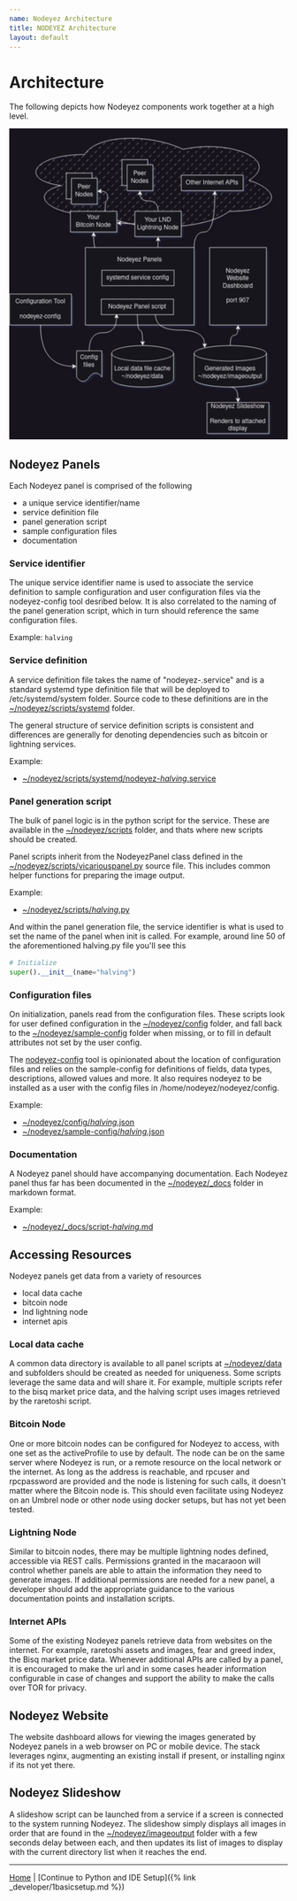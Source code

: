 ```yaml
---
name: Nodeyez Architecture
title: NODEYEZ Architecture
layout: default
---
```


# Architecture

The following depicts how Nodeyez components work together at a high level.

![architecture diagram](../images/nodeyez-architecture.drawio.png)

## Nodeyez Panels

Each Nodeyez panel is comprised of the following

- a unique service identifier/name
- service definition file
- panel generation script
- sample configuration files
- documentation

### Service identifier

The unique service identifier name is used to associate the service definition to sample configuration and user configuration files via the nodeyez-config tool desribed below.  It is also correlated to the naming of the panel generation script, which in turn should reference the same configuration files.

Example: `halving`

### Service definition

A service definition file takes the name of "nodeyez-<serviceid>.service" and is a standard systemd type definition file that will be deployed to /etc/systemd/system folder.  Source code to these definitions are in the [~/nodeyez/scripts/systemd](../scripts/systemd) folder.

The general structure of service definition scripts is consistent and differences are generally for denoting dependencies such as bitcoin or lightning services.

Example: 
- [~/nodeyez/scripts/systemd/nodeyez-_halving_.service](../scripts/systemd/nodeyez-halving.service)

### Panel generation script

The bulk of panel logic is in the python script for the service.  These are available in the [~/nodeyez/scripts](../scripts) folder, and thats where new scripts should be created.

Panel scripts inherit from the NodeyezPanel class defined in the [~/nodeyez/scripts/vicariouspanel.py](../scripts/vicariouspanel.py) source file. This includes common helper functions for preparing the image output.

Example: 
- [~/nodeyez/scripts/_halving_.py](../config/halving.py)

And within the panel generation file, the service identifier is what is used to set the name of the panel when init is called.  For example, around line 50 of the aforementioned halving.py file you'll see this

```python
# Initialize
super().__init__(name="halving")
```

### Configuration files

On initialization, panels read from the configuration files. These scripts look for user defined configuration in the [~/nodeyez/config](../config) folder, and fall back to the [~/nodeyez/sample-config](../sample-config) folder when missing, or to fill in default attributes not set by the user config.

The [nodeyez-config](../scripts/nodeyez-config) tool is opinionated about the location of configuration files and relies on the sample-config for definitions of fields, data types, descriptions, allowed values and more. It also requires nodeyez to be installed as a user with the config files in /home/nodeyez/nodeyez/config.

Example: 
- [~/nodeyez/config/_halving_.json](../config/halving.json)
- [~/nodeyez/sample-config/_halving_.json](../sample-config/halving.json)

### Documentation

A Nodeyez panel should have accompanying documentation.  Each Nodeyez panel thus far has been documented in the [~/nodeyez/_docs](../_docs/) folder in markdown format.

Example:
- [~/nodeyez/_docs/script-_halving_.md](../_docs/script-halving.md)

## Accessing Resources

Nodeyez panels get data from a variety of resources

- local data cache
- bitcoin node
- lnd lightning node
- internet apis

### Local data cache

A common data directory is available to all panel scripts at [~/nodeyez/data](../data) and subfolders should be created as needed for uniqueness. Some scripts leverage the same data and will share it. For example, multiple scripts refer to the bisq market price data, and the halving script uses images retrieved by the raretoshi script.

### Bitcoin Node

One or more bitcoin nodes can be configured for Nodeyez to access, with one set as the activeProfile to use by default.  The node can be on the same server where Nodeyez is run, or a remote resource on the local network or the internet.  As long as the address is reachable, and rpcuser and rpcpassword are provided and the node is listening for such calls, it doesn't matter where the Bitcoin node is.  This should even facilitate using Nodeyez on an Umbrel node or other node using docker setups, but has not yet been tested.

### Lightning Node

Similar to bitcoin nodes, there may be multiple lightning nodes defined, accessible via REST calls.  Permissions granted in the macaraoon will control whether panels are able to attain the information they need to generate images.  If additional permissions are needed for a new panel, a developer should add the appropriate guidance to the various documentation points and installation scripts.

### Internet APIs

Some of the existing Nodeyez panels retrieve data from websites on the internet. For example, raretoshi assets and images, fear and greed index, the Bisq market price data. Whenever additional APIs are called by a panel, it is encouraged to make the url and in some cases header information configurable in case of changes and support the ability to make the calls over TOR for privacy.

## Nodeyez Website

The website dashboard allows for viewing the images generated by Nodeyez panels in a web browser on PC or mobile device.  The stack leverages nginx, augmenting an existing install if present, or installing nginx if its not yet there.

## Nodeyez Slideshow

A slideshow script can be launched from a service if a screen is connected to the system running Nodeyez.  The slideshow simply displays all images in order that are found in the [~/nodeyez/imageoutput](../imageoutput/) folder with a few seconds delay between each, and then updates its list of images to display with the current directory list when it reaches the end.

---

[Home](../) | [Continue to Python and IDE Setup]({% link _developer/1basicsetup.md %})
